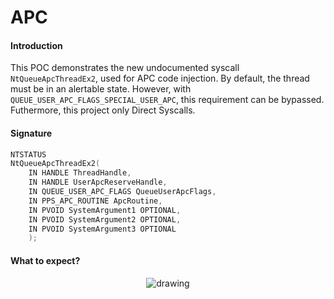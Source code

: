 # APC

#### Introduction

This POC demonstrates the new undocumented syscall `NtQueueApcThreadEx2`, used for APC code injection. By default, the thread must be in an alertable state. However, with `QUEUE_USER_APC_FLAGS_SPECIAL_USER_APC`, this requirement can be bypassed. Futhermore, this project only Direct Syscalls.

#### Signature

```c
NTSTATUS
NtQueueApcThreadEx2(
    IN HANDLE ThreadHandle,
    IN HANDLE UserApcReserveHandle,
    IN QUEUE_USER_APC_FLAGS QueueUserApcFlags,
    IN PPS_APC_ROUTINE ApcRoutine,
    IN PVOID SystemArgument1 OPTIONAL,
    IN PVOID SystemArgument2 OPTIONAL,
    IN PVOID SystemArgument3 OPTIONAL
    );
```

#### What to expect?

<p align="center">
  <img src="https://i.imgur.com/9NnIkjY.png" alt="drawing"/> 
</p>
